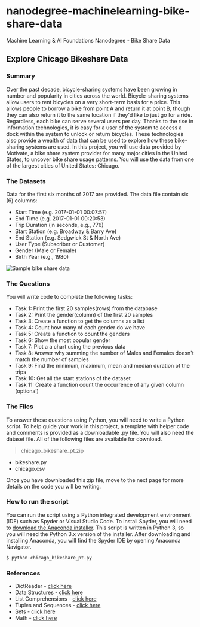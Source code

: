 # nanodegree-machinelearning-bike-share-data
Machine Learning &amp; AI Foundations Nanodegree - Bike Share Data 

## Explore Chicago Bikeshare Data
### Summary
Over the past decade, bicycle-sharing systems have been growing in number and popularity in cities across the world. Bicycle-sharing systems allow users to rent bicycles on a very short-term basis for a price. This allows people to borrow a bike from point A and return it at point B, though they can also return it to the same location if they'd like to just go for a ride. Regardless, each bike can serve several users per day.
Thanks to the rise in information technologies, it is easy for a user of the system to access a dock within the system to unlock or return bicycles. These technologies also provide a wealth of data that can be used to explore how these bike-sharing systems are used.
In this project, you will use data provided by Motivate, a bike share system provider for many major cities in the United States, to uncover bike share usage patterns. You will use the data from one of the largest cities of United States: Chicago.

### The Datasets
Data for the first six months of 2017 are provided. The data file contain six (6) columns:
* Start Time (e.g. 2017-01-01 00:07:57)
* End Time (e.g. 2017-01-01 00:20:53)
* Trip Duration (in seconds, e.g., 776)
* Start Station (e.g. Broadway & Barry Ave)
* End Station (e.g. Sedgwick St & North Ave)
* User Type (Subscriber or Customer)
* Gender (Male or Female)
* Birth Year (e.g., 1980)

<img src="https://s3.amazonaws.com/video.udacity-data.com/topher/2018/February/5a8107ee_screenshot-2018-02-11-22.20.05/screenshot-2018-02-11-22.20.05.png" alt="Sample bike share data" class="index--image--1wh9w">

### The Questions
You will write code to complete the following tasks:

* Task 1: Print the first 20 samples(rows) from the database
* Task 2: Print the gender(column) of the first 20 samples
* Task 3: Create a function to get the columns as a list
* Task 4: Count how many of each gender do we have
* Task 5: Create a function to count the genders
* Task 6: Show the most popular gender
* Task 7: Plot a a chart using the previous data
* Task 8: Answer why summing the number of Males and Females doesn't match the number of samples
* Task 9: Find the minimum, maximum, mean and median duration of the trips
* Task 10: Get all the start stations of the dataset
* Task 11: Create a function count the occurrence of any given column (optional)

### The Files
To answer these questions using Python, you will need to write a Python script. To help guide your work in this project, a template with helper code and comments is provided as a downloadable .py file. You will also need the dataset file. All of the following files are available for download.
> chicago_bikeshare_pt.zip
* bikeshare.py
* chicago.csv

Once you have downloaded this zip file, move to the next page for more details on the code you will be writing.

### How to run the script
You can run the script using a Python integrated development environment (IDE) such as Spyder or Visual Studio Code. To install Spyder, you will need to [download the Anaconda installer](https://www.anaconda.com/download/). This script is written in Python 3, so you will need the Python 3.x version of the installer. After downloading and installing Anaconda, you will find the Spyder IDE by opening Anaconda Navigator.
```sh
$ python chicago_bikeshare_pt.py
```

### References
* DictReader - [click here](https://docs.python.org/2/library/csv.html#csv.DictReader)
* Data Structures - [click here](https://docs.python.org/3.6/tutorial/datastructures.html?highlight=data%20list)
* List Comprehensions - [click here](https://docs.python.org/3.6/tutorial/datastructures.html?highlight=data%20list#list-comprehensions)
* Tuples and Sequences - [click here](https://docs.python.org/3.6/tutorial/datastructures.html?highlight=data%20list#tuples-and-sequences)
* Sets - [click here](https://docs.python.org/3.6/tutorial/datastructures.html?highlight=data%20list#sets)
* Math - [click here](https://docs.python.org/3.6/library/math.html?highlight=math%20module#module-math)
